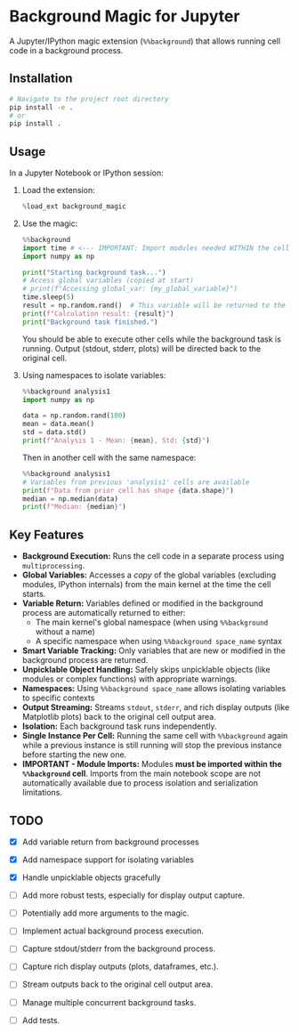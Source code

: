 # Background Magic for Jupyter

A Jupyter/IPython magic extension (`%%background`) that allows running cell code in a background process.

## Installation

```bash
# Navigate to the project root directory
pip install -e .
# or
pip install .
```

## Usage

In a Jupyter Notebook or IPython session:

1.  Load the extension:
    ```python
    %load_ext background_magic
    ```

2.  Use the magic:
    ```python
    %%background
    import time # <--- IMPORTANT: Import modules needed WITHIN the cell
    import numpy as np

    print("Starting background task...")
    # Access global variables (copied at start)
    # print(f"Accessing global_var: {my_global_variable}") 
    time.sleep(5)
    result = np.random.rand()  # This variable will be returned to the main process
    print(f"Calculation result: {result}")
    print("Background task finished.")
    ```

    You should be able to execute other cells while the background task is running. Output (stdout, stderr, plots) will be directed back to the original cell.

3.  Using namespaces to isolate variables:
    ```python
    %%background analysis1
    import numpy as np
    
    data = np.random.rand(100)
    mean = data.mean()
    std = data.std()
    print(f"Analysis 1 - Mean: {mean}, Std: {std}")
    ```
    
    Then in another cell with the same namespace:
    ```python
    %%background analysis1
    # Variables from previous 'analysis1' cells are available
    print(f"Data from prior cell has shape {data.shape}")
    median = np.median(data)
    print(f"Median: {median}")
    ```

## Key Features

*   **Background Execution:** Runs the cell code in a separate process using `multiprocessing`.
*   **Global Variables:** Accesses a *copy* of the global variables (excluding modules, IPython internals) from the main kernel at the time the cell starts.
*   **Variable Return:** Variables defined or modified in the background process are automatically returned to either:
    * The main kernel's global namespace (when using `%%background` without a name)
    * A specific namespace when using `%%background space_name` syntax
*   **Smart Variable Tracking:** Only variables that are new or modified in the background process are returned.
*   **Unpicklable Object Handling:** Safely skips unpicklable objects (like modules or complex functions) with appropriate warnings.
*   **Namespaces:** Using `%%background space_name` allows isolating variables to specific contexts
*   **Output Streaming:** Streams `stdout`, `stderr`, and rich display outputs (like Matplotlib plots) back to the original cell output area.
*   **Isolation:** Each background task runs independently.
*   **Single Instance Per Cell:** Running the same cell with `%%background` again while a previous instance is still running will stop the previous instance before starting the new one.
*   **IMPORTANT - Module Imports:** Modules **must be imported within the `%%background` cell**. Imports from the main notebook scope are not automatically available due to process isolation and serialization limitations.

## TODO

-   [x] Add variable return from background processes
-   [x] Add namespace support for isolating variables
-   [x] Handle unpicklable objects gracefully
-   [ ] Add more robust tests, especially for display output capture.
-   [ ] Potentially add more arguments to the magic.

-   [ ] Implement actual background process execution.
-   [ ] Capture stdout/stderr from the background process.
-   [ ] Capture rich display outputs (plots, dataframes, etc.).
-   [ ] Stream outputs back to the original cell output area.
-   [ ] Manage multiple concurrent background tasks.
-   [ ] Add tests. 